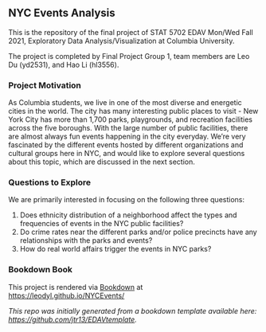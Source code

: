 
## NYC Events Analysis

This is the repository of the final project of STAT 5702 EDAV Mon/Wed Fall 2021, Exploratory Data Analysis/Visualization at Columbia University.

The project is completed by Final Project Group 1, team members are Leo Du (yd2531), and Hao Li (hl3556).


### Project Motivation

As Columbia students, we live in one of the most diverse and energetic cities in the world. 
The city has many interesting public places to visit - New York City has more than 1,700 parks, playgrounds, and recreation facilities across the five boroughs. 
With the large number of public facilities, there are almost always fun events happening in the city everyday.
We’re very fascinated by the different events hosted by different organizations and cultural groups here in NYC, and would like to explore several questions about this topic, which are discussed in the next section.


### Questions to Explore

We are primarily interested in focusing on the following three questions:

1. Does ethnicity distribution of a neighborhood affect the types and frequencies of events in the NYC public facilities?
2. Do crime rates near the different parks and/or police precincts have any relationships with the parks and events?
3. How do real world affairs trigger the events in NYC parks?


### Bookdown Book

This project is rendered via [Bookdown](https://bookdown.org/yihui/bookdown) at https://leodyl.github.io/NYCEvents/

*This repo was initially generated from a bookdown template available here: https://github.com/jtr13/EDAVtemplate.*	


